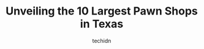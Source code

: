 ---
layout: ampstory
image: https://i0.wp.com/paketmu.com/wp-content/uploads/2023/06/texas-cash-pawn-shop-0-in-texas-1686364458.jpeg?resize=640,853
author: techidn
featured: false
description: Explore the diverse Pawn Shop scene in Texas, home to an incredible selection of 10 establishments catering to every taste. Whether youre in search of iconic favorites or undiscovered treas
title: Unveiling the 10 Largest Pawn Shops in Texas
cover:
   title: Unveiling the 10 Largest Pawn Shops in Texas
   subtitle: RICKPATE
   background: https://paketmu.com/wp-content/uploads/2023/06/texas-cash-pawn-shop-0-in-texas-1686364458.jpeg

pages: 
 - layout: thirds
   top: <h1>#1 Uncle Dans Pawn Shop - East Dallas</h1>
   bottom: "<p>Angel helped us out w an old piano when I needed money for Xmas gifts! Great service here thanks Angel!!</p>"
   background: https://paketmu.com/wp-content/uploads/2023/06/texas-cash-pawn-shop-1-in-texas-1686364459.jpeg
   backgroundblur: true
 - layout: thirds
   top: <h1>#2 EZPAWN</h1>
   bottom: "<p>Thank you Santiago for an awesome deal on some James Avery jewelry. He is willing to make deals and help out his customers. As a Disabled Veteran I always appreciate the </p>"
   background: https://paketmu.com/wp-content/uploads/2023/06/texas-cash-pawn-shop-2-in-texas-1686364460.jpeg
   cta:
      link: https://paketmu.com/unveiling-the-10-largest-pawn-shops-in-texas/
      text: Unveiling the 10 Largest Pawn Shops in Texas
 - layout: thirds
   top: <h1>#3 American Pawn Superstore</h1>
   bottom: "<p>Very clean and friendly store. The jewelry department is absolutely first class. Ashley and her staff are professional, friendly and educated on all types and price range</p>"
   background: https://paketmu.com/wp-content/uploads/2023/06/texas-cash-pawn-shop-3-in-texas-1686364461.jpeg
   cta:
      link: https://paketmu.com/unveiling-the-10-largest-pawn-shops-in-texas/
      text: Unveiling the 10 Largest Pawn Shops in Texas
 - layout: thirds
   top: <h1>#4 Fiesta Texas Pawn</h1>
   bottom: "<p>706 N Watson Rd, Arlington, TX 76011, United States</p>"
   background: https://images.unsplash.com/photo-1509114397022-ed747cca3f65?ixlib=rb-4.0.3&ixid=MnwxMjA3fDB8MHxwaG90by1wYWdlfHx8fGVufDB8fHx8&auto=format&fit=crop&w=640&h=853&q=80
   cta:
      link: https://paketmu.com/unveiling-the-10-largest-pawn-shops-in-texas/
      text: Unveiling the 10 Largest Pawn Shops in Texas
 - layout: thirds
   top: <h1>#5 Easy $ Cash Pawn & Jewelry</h1>
   bottom: "<p>2001 Texas Ave, Texas City, TX 77590, United States</p>"
   background: https://images.unsplash.com/photo-1540457036297-448b6b99e91c?ixlib=rb-4.0.3&ixid=MnwxMjA3fDB8MHxwaG90by1wYWdlfHx8fGVufDB8fHx8&auto=format&fit=crop&w=640&h=853&q=80
   cta:
      link: https://paketmu.com/unveiling-the-10-largest-pawn-shops-in-texas/
      text: Unveiling the 10 Largest Pawn Shops in Texas
 - layout: thirds
   top: <h1>#6 Pawn Texas - University</h1>
   bottom: "<p>2301 19th St, Lubbock, TX 79401, United States</p>"
   background: https://images.unsplash.com/photo-1561679660-d00ee1e0dc8e?ixlib=rb-4.0.3&ixid=MnwxMjA3fDB8MHxwaG90by1wYWdlfHx8fGVufDB8fHx8&auto=format&fit=crop&w=640&h=853&q=80
   cta:
      link: https://paketmu.com/unveiling-the-10-largest-pawn-shops-in-texas/
      text: Unveiling the 10 Largest Pawn Shops in Texas
 - layout: thirds
   top: <h1>#7 Texas Jewelry & Loan</h1>
   bottom: "<p>1400 G Ave #200, Plano, TX 75074, United States</p>"
   background: https://images.unsplash.com/photo-1515405295579-ba7b45403062?ixlib=rb-4.0.3&ixid=MnwxMjA3fDB8MHxwaG90by1wYWdlfHx8fGVufDB8fHx8&auto=format&fit=crop&w=640&h=853&q=80
   cta:
      link: https://paketmu.com/unveiling-the-10-largest-pawn-shops-in-texas/
      text: Unveiling the 10 Largest Pawn Shops in Texas
 - layout: thirds
   middle: Continue reading...
   background: https://images.unsplash.com/photo-1564951434112-64d74cc2a2d7?ixlib=rb-4.0.3&ixid=MnwxMjA3fDB8MHxwaG90by1wYWdlfHx8fGVufDB8fHx8&auto=format&fit=crop&w=640&h=853&q=80
   cta:
      link: https://paketmu.com/unveiling-the-10-largest-pawn-shops-in-texas/
      text: Unveiling the 10 Largest Pawn Shops in Texas
      
---
